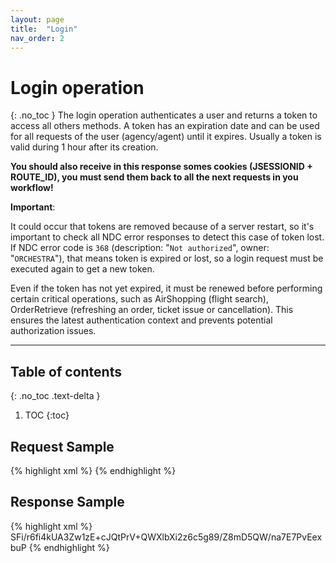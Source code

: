 ```yaml
---
layout: page
title:  "Login"
nav_order: 2
---
```


# Login operation
{: .no_toc }
The login operation authenticates a user and returns a token to access all others methods. A token has an expiration date and can be used for all requests of the user (agency/agent) until it expires. Usually a token is valid during 1 hour after its creation.

**You should also receive in this response somes cookies (JSESSIONID + ROUTE_ID), you must send them back to all the next requests in you workflow!**

__Important__:

It could occur that tokens are removed because of a server restart, so it's important to check all NDC error responses to detect this case of token lost. If NDC error code is `368` (description: "`Not authorized`", owner: "`ORCHESTRA`"), that means token is expired or lost, so a login request must be executed again to get a new token.

Even if the token has not yet expired, it must be renewed before performing certain critical operations, such as AirShopping (flight search), OrderRetrieve (refreshing an order, ticket issue or cancellation). This ensures the latest authentication context and prevents potential authorization issues.

---------------------------------------

## Table of contents
{: .no_toc .text-delta }

1. TOC
{:toc}

## Request Sample

{% highlight xml %}
<LoginRQ Username="agency1234" Password="XXXX" xmlns="http://www.travelsoft.fr/orchestra/ndc/login"/>
{% endhighlight %}

## Response Sample

{% highlight xml %}
<LoginRS AuthStatus="Success" xmlns="http://www.travelsoft.fr/orchestra/ndc/login">
 <AuthToken ExpirationDate="2020-10-02T09:19:34.747+02:00">
    <Value>SFi/r6fi4kUA3Zw1zE+cJQtPrV+QWXlbXi2z6c5g89/Z8mD5QW/na7E7PvEexbuP</Value>
 </AuthToken>
</LoginRS>
{% endhighlight %}
